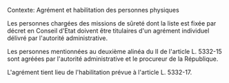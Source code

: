 Contexte: Agrément et habilitation des personnes physiques

Les personnes chargées des missions de sûreté dont la liste est fixée par décret en Conseil d'Etat doivent être titulaires d'un agrément individuel délivré par l'autorité administrative.

Les personnes mentionnées au deuxième alinéa du II de l'article L. 5332-15 sont agréées par l'autorité administrative et le procureur de la République.

L'agrément tient lieu de l'habilitation prévue à l'article L. 5332-17.